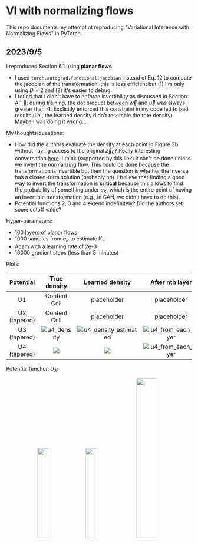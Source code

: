 # VI with normalizing flows

This repo documents my attempt at reproducing "Variational Inference with Normalizing Flows" in PyTorch. 

## 2023/9/5

I reproduced Section 6.1 using **planar flows**. 

- I used `torch.autograd.functional.jacobian` instead of Eq. 12 to compute the jacobian of the transformation; this is less efficient but (1) I'm only using $D=2$ and (2) it's easier to debug.
- I found that I didn't have to enforce invertibility as discussed in Section A.1 🤷; during training, the dot product between $\vec{w}$ and $\vec{u}$ was always greater than -1. Explicitly enforced this constraint in my code led to bad results (i.e., the learned density didn't resemble the true density). Maybe I was doing it wrong...

My thoughts/questions:

- How did the authors evaluate the density at each point in Figure 3b without having access to the original $\vec{z}_0$? Really interesting conversation [here](https://groups.google.com/a/tensorflow.org/g/tfprobability/c/KouBOt9HQa8). I think (supported by this link) it can't be done unless we invert the normalizing flow. This could be done because the transformation is invertible but then the question is whether the inverse has a closed-form solution (probably no). I believe that finding a good way to invert the transformation is **critical** because this allows to find the probability of something under $q_K$, which is the entire point of having an invertible transformation (e.g., in GAN, we didn't have to do this).
- Potential functions 2, 3 and 4 extend indefinitely? Did the authors set some cutoff value?

Hyper-parameters:

- 100 layers of planar flows
- 1000 samples from $q_K$ to estimate KL
- Adam with a learning rate of 2e-3
- 10000 gradient steps (less than 5 minutes)

Plots:

| Potential | True density | Learned density | After nth layer |
| :-: | :-: | :-: | :-: |
| U1  | Content Cell  | placeholder | placeholder |
| U2 (tapered) | Content Cell  | placeholder | placeholder |
| U3 (tapered) | ![u4_density](https://github.com/zhihanyang2022/vi-with-normalizing-flows/assets/43589364/764bd8f6-69dc-4caa-8b44-5ca8f5cb79fc) | ![u4_density_estimated](https://github.com/zhihanyang2022/vi-with-normalizing-flows/assets/43589364/fb498327-f645-4e20-9429-0ccee857192c)| ![u4_from_each_layer](https://github.com/zhihanyang2022/vi-with-normalizing-flows/assets/43589364/3e2dd21b-359a-4fe5-8989-641b9efe0297) |
| U4 (tapered) | <img src="https://github.com/zhihanyang2022/vi-with-normalizing-flows/assets/43589364/0e30b247-fceb-4650-96d4-8f28a39c6b83"> | <img src="https://github.com/zhihanyang2022/vi-with-normalizing-flows/assets/43589364/0822118e-5a11-48d3-996e-fcb5e9579514"> | ![u4_from_each_layer](https://github.com/zhihanyang2022/vi-with-normalizing-flows/assets/43589364/3e2dd21b-359a-4fe5-8989-641b9efe0297) |

Potential function $U_3$:

<p align="middle">
  <img src="https://github.com/zhihanyang2022/vi-with-normalizing-flows/assets/43589364/764bd8f6-69dc-4caa-8b44-5ca8f5cb79fc" width="25%" />
  <img src="https://github.com/zhihanyang2022/vi-with-normalizing-flows/assets/43589364/fb498327-f645-4e20-9429-0ccee857192c" width="25%" /> 
  <img src="https://github.com/zhihanyang2022/vi-with-normalizing-flows/assets/43589364/3e2dd21b-359a-4fe5-8989-641b9efe0297" width="33.33%" />
</p>
